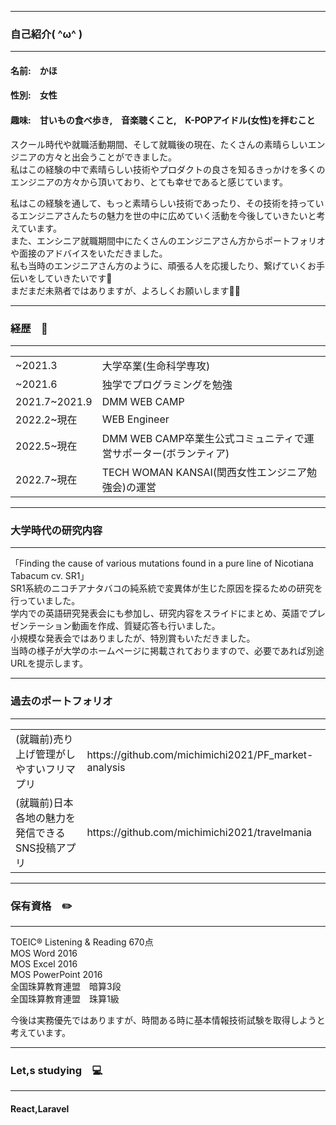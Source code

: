 ----------------------
### 自己紹介( ^ω^ )
----------------------
#### 名前:　かほ <br>
#### 性別:　女性<br>
#### 趣味:　甘いもの食べ歩き,　音楽聴くこと,　K-POPアイドル(女性)を拝むこと

スクール時代や就職活動期間、そして就職後の現在、たくさんの素晴らしいエンジニアの方々と出会うことができました。<br>
私はこの経験の中で素晴らしい技術やプロダクトの良さを知るきっかけを多くのエンジニアの方々から頂いており、とても幸せであると感じています。<br>

私はこの経験を通して、もっと素晴らしい技術であったり、その技術を持っているエンジニアさんたちの魅力を世の中に広めていく活動を今後していきたいと考えています。<br>
また、エンシニア就職期間中にたくさんのエンジニアさん方からポートフォリオや面接のアドバイスをいただきました。<br>
私も当時のエンジニアさん方のように、頑張る人を応援したり、繋げていくお手伝いをしていきたいです🐥<br>
まだまだ未熟者ではありますが、よろしくお願いします🙇‍♀️

-------------------------------------------------------------------------
### 経歴　💼
-------------------------------------------------------------------------

<table>
  <tr>
      <td>~2021.3</td><td>大学卒業(生命科学専攻)</td>
  </tr>
  <tr>
      <td>~2021.6</td><td>独学でプログラミングを勉強</td>
  </tr>
  <tr>
    <td>2021.7~2021.9</td><td>DMM WEB CAMP</td>
  </tr>
  <tr>
    <td>2022.2~現在</td><td>WEB Engineer</td>
  </tr>
  <tr>
    <td>2022.5~現在</td><td>DMM WEB CAMP卒業生公式コミュニティで運営サポーター(ボランティア)</td>
  </tr>
   <tr>
    <td>2022.7~現在</td><td>TECH WOMAN KANSAI(関西女性エンジニア勉強会)の運営</td>
  </tr>
</table>

-------------------------------------------------------------------------
### 大学時代の研究内容
-------------------------------------------------------------------------
「Finding the cause of various mutations found in a pure line of Nicotiana Tabacum cv. SR1」<br>
SR1系統のニコチアナタバコの純系統で変異体が生じた原因を探るための研究を行っていました。<br>
学内での英語研究発表会にも参加し、研究内容をスライドにまとめ、英語でプレゼンテーション動画を作成、質疑応答も行いました。<br>
小規模な発表会ではありましたが、特別賞もいただきました。<br>
当時の様子が大学のホームページに掲載されておりますので、必要であれば別途URLを提示します。


-------------------------------------------------------------------------
### 過去のポートフォリオ
-------------------------------------------------------------------------

<table>
  <tr>
      <td>(就職前)売り上げ管理がしやすいフリマプリ</td><td>https://github.com/michimichi2021/PF_market-analysis</td>
  </tr>
  <tr>
      <td>(就職前)日本各地の魅力を発信できるSNS投稿アプリ</td><td>https://github.com/michimichi2021/travelmania</td>
  </tr>
</table>

-------------------------------------------------------------------------
### 保有資格　✏️
-------------------------------------------------------------------------
TOEIC® Listening & Reading 670点<br>
MOS Word 2016<br>
MOS Excel 2016<br>
MOS PowerPoint 2016<br>
全国珠算教育連盟　暗算3段<br>
全国珠算教育連盟　珠算1級

今後は実務優先ではありますが、時間ある時に基本情報技術試験を取得しようと考えています。

-------------------------------------------------------------------------
### Let,s studying　💻
-------------------------------------------------------------------------
#### React,Laravel




<!--
**michimichi2021/michimichi2021** is a ✨ _special_ ✨ repository because its `README.md` (this file) appears on your GitHub profile.

Here are some ideas to get you started:

- 🔭 I’m currently working on ...
- 🌱 I’m currently learning ...
- 👯 I’m looking to collaborate on ...
- 🤔 I’m looking for help with ...
- 💬 Ask me about ...
- 📫 How to reach me: ...
- 😄 Pronouns: ...
- ⚡ Fun fact: ...
-->
